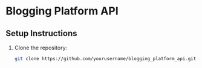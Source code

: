 # Blogging Platform API

## Setup Instructions

1. Clone the repository:
   ```bash
   git clone https://github.com/yourusername/blogging_platform_api.git

